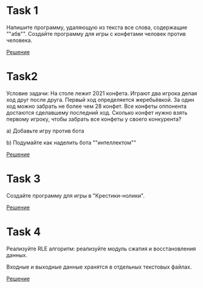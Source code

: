 # Task 1
Напишите программу, удаляющую из текста все слова, содержащие ""абв"".
Создайте программу для игры с конфетами человек против человека.

[Решение](task1/task1.py)

# Task2
Условие задачи: На столе лежит 2021 конфета. Играют два игрока делая ход друг после друга. Первый ход определяется жеребьёвкой. За один ход можно забрать не более чем 28 конфет. Все конфеты оппонента достаются сделавшему последний ход. Сколько конфет нужно взять первому игроку, чтобы забрать все конфеты у своего конкурента?

a) Добавьте игру против бота

b) Подумайте как наделить бота ""интеллектом""

[Решение](task2.py)

# Task 3
Создайте программу для игры в "Крестики-нолики".

[Решение](task3.py)

# Task 4
Реализуйте RLE алгоритм: реализуйте модуль сжатия и восстановления данных.

Входные и выходные данные хранятся в отдельных текстовых файлах.

[Решение](tsak4/task4.py)